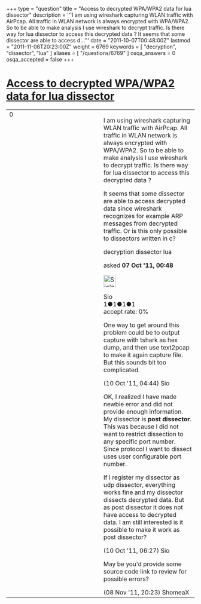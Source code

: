 +++
type = "question"
title = "Access to decrypted WPA/WPA2 data for lua dissector"
description = '''I am using wireshark capturing WLAN traffic with AirPcap. All traffic in WLAN network is always encrypted with WPA/WPA2. So to be able to make analysis I use wireshark to decrypt traffic. Is there way for lua dissector to access this decrypted data ? It seems that some dissector are able to access d...'''
date = "2011-10-07T00:48:00Z"
lastmod = "2011-11-08T20:23:00Z"
weight = 6769
keywords = [ "decryption", "dissector", "lua" ]
aliases = [ "/questions/6769" ]
osqa_answers = 0
osqa_accepted = false
+++

<div class="headNormal">

# [Access to decrypted WPA/WPA2 data for lua dissector](/questions/6769/access-to-decrypted-wpawpa2-data-for-lua-dissector)

</div>

<div id="main-body">

<div id="askform">

<table id="question-table" style="width:100%;"><colgroup><col style="width: 50%" /><col style="width: 50%" /></colgroup><tbody><tr class="odd"><td style="width: 30px; vertical-align: top"><div class="vote-buttons"><span id="post-6769-upvote" class="ajax-command post-vote up" rel="nofollow" title="I like this post (click again to cancel)"> </span><div id="post-6769-score" class="post-score" title="current number of votes">0</div><span id="post-6769-downvote" class="ajax-command post-vote down" rel="nofollow" title="I dont like this post (click again to cancel)"> </span> <span id="favorite-mark" class="ajax-command favorite-mark" rel="nofollow" title="mark/unmark this question as favorite (click again to cancel)"> </span><div id="favorite-count" class="favorite-count"></div></div></td><td><div id="item-right"><div class="question-body"><p>I am using wireshark capturing WLAN traffic with AirPcap. All traffic in WLAN network is always encrypted with WPA/WPA2. So to be able to make analysis I use wireshark to decrypt traffic. Is there way for lua dissector to access this decrypted data ?</p><p>It seems that some dissector are able to access decrypted data since wireshark recognizes for example ARP messages from decrypted traffic. Or is this only possible to dissectors written in c?</p></div><div id="question-tags" class="tags-container tags"><span class="post-tag tag-link-decryption" rel="tag" title="see questions tagged &#39;decryption&#39;">decryption</span> <span class="post-tag tag-link-dissector" rel="tag" title="see questions tagged &#39;dissector&#39;">dissector</span> <span class="post-tag tag-link-lua" rel="tag" title="see questions tagged &#39;lua&#39;">lua</span></div><div id="question-controls" class="post-controls"></div><div class="post-update-info-container"><div class="post-update-info post-update-info-user"><p>asked <strong>07 Oct '11, 00:48</strong></p><img src="https://secure.gravatar.com/avatar/7fa2536626fed9caa96d07083a59f6be?s=32&amp;d=identicon&amp;r=g" class="gravatar" width="32" height="32" alt="Sio&#39;s gravatar image" /><p><span>Sio</span><br />
<span class="score" title="1 reputation points">1</span><span title="1 badges"><span class="badge1">●</span><span class="badgecount">1</span></span><span title="1 badges"><span class="silver">●</span><span class="badgecount">1</span></span><span title="1 badges"><span class="bronze">●</span><span class="badgecount">1</span></span><br />
<span class="accept_rate" title="Rate of the user&#39;s accepted answers">accept rate:</span> <span title="Sio has no accepted answers">0%</span></p></div></div><div id="comments-container-6769" class="comments-container"><span id="6824"></span><div id="comment-6824" class="comment"><div id="post-6824-score" class="comment-score"></div><div class="comment-text"><p>One way to get around this problem could be to output capture with tshark as hex dump, and then use text2pcap to make it again capture file. But this sounds bit too complicated.</p></div><div id="comment-6824-info" class="comment-info"><span class="comment-age">(10 Oct '11, 04:44)</span> <span class="comment-user userinfo">Sio</span></div></div><span id="6831"></span><div id="comment-6831" class="comment"><div id="post-6831-score" class="comment-score"></div><div class="comment-text"><p>OK, I realized I have made newbie error and did not provide enough information. My dissector is <strong>post dissector</strong>. This was because I did not want to restrict dissection to any specific port number. Since protocol I want to dissect uses user configurable port number.</p><p>If I register my dissector as udp dissector, everything works fine and my dissector dissects decrypted data. But as post dissector it does not have access to decrypted data. I am still interested is it possible to make it work as post dissector?</p></div><div id="comment-6831-info" class="comment-info"><span class="comment-age">(10 Oct '11, 06:27)</span> <span class="comment-user userinfo">Sio</span></div></div><span id="7307"></span><div id="comment-7307" class="comment"><div id="post-7307-score" class="comment-score"></div><div class="comment-text"><p>May be you'd provide some source code link to review for possible errors?</p></div><div id="comment-7307-info" class="comment-info"><span class="comment-age">(08 Nov '11, 20:23)</span> <span class="comment-user userinfo">ShomeaX</span></div></div></div><div id="comment-tools-6769" class="comment-tools"></div><div class="clear"></div><div id="comment-6769-form-container" class="comment-form-container"></div><div class="clear"></div></div></td></tr></tbody></table>

</div>

</div>

